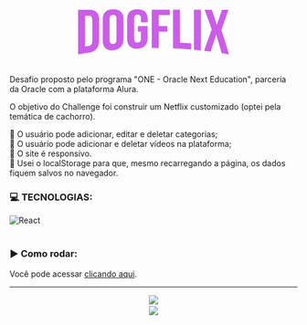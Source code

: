 <div align="center"><img  alt="logo" height="80"  src="src/assets/images/logo1.png"></div>
<br>
<div>
    <p>Desafio proposto pelo programa "ONE - Oracle Next Education", parceria da Oracle com a plataforma Alura.</p>
    <p>O objetivo do Challenge foi construir um Netflix customizado (optei pela temática de cachorro).</p>  
    🔸 O usuário pode adicionar, editar e deletar categorias; <br/>
    🔸 O usuário pode adicionar e deletar vídeos na plataforma; <br/>
    🔸 O site é responsivo.<br/>
    🔸 Usei o localStorage para que, mesmo recarregando a página, os dados fiquem salvos no navegador.
    <br>
     <h3>💻 TECNOLOGIAS:</h3>
    <img  alt="React" width="40" src="https://cdn.jsdelivr.net/gh/devicons/devicon/icons/react/react-original.svg">
    <br/><br/>
</div>

<h3>▶ Como rodar:</h3>
<div>
    <p>Você pode acessar <a href="https://dogflix-psi.vercel.app/">clicando aqui</a>.</p>    
</div>
<hr>
<div align="center">
    <a href="https://github.com/bncblnc"><img height="80" src="https://avatars.githubusercontent.com/u/108829137?v=4"></a>
   <br/><a href="https://www.linkedin.com/in/bncblnc/" target="_blank"><img src="https://img.shields.io/badge/-LinkedIn-%230077B5?style=for-the-badge&logo=linkedin&logoColor=white" target="_blank"></a>

</div>
